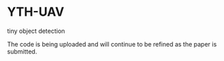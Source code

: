 # YTH-UAV
tiny object detection

The code is being uploaded and will continue to be refined as the paper is submitted.
